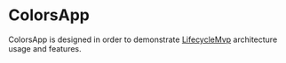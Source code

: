 # ColorsApp

ColorsApp is designed in order to demonstrate [LifecycleMvp](https://github.com/RobertApikyan/LifecycleMvp) architecture  usage and features.
